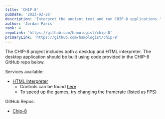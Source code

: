 ```yaml
---
title: 'CHIP-8'
pubDate: '2023-02-26'
description: 'Interpret the ancient text and run CHIP-8 applications.'
author: 'Jordan Paris'
rank: 4
repoLink: 'https://github.com/hamologist/chip-8'
primaryLink: 'https://github.com/hamologist/chip-8'
---
```


The CHIP-8 project includes both a desktop and HTML interpreter. The desktop application should be built using code provided in the CHIP-8 GitHub repo below.

Services available:
  * [HTML Interpreter](https://www.hamologist.com/chip-eight/)
    * Controls can be found [here](https://www.github.com/hamologist/chip-8/blob/master/README.md#controls)
    * To speed up the games, try changing the framerate (listed as FPS)

GitHub Repos:
  * [Chip-8](https://www.github.com/hamologist/chip-8)
